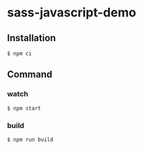 # sass-javascript-demo

## Installation
```text
$ npm ci
```

## Command
### watch
```text
$ npm start
```
### build
```text
$ npm run build
```